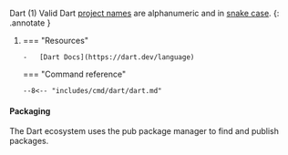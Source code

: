 Dart (1)
Valid Dart [project names](https://dart.dev/tools/pub/pubspec#name) are alphanumeric and in [snake case](https://en.wikipedia.org/wiki/Snake_case).
{: .annotate }

1.  === "Resources"

        -   [Dart Docs](https://dart.dev/language)

    === "Command reference"

        --8<-- "includes/cmd/dart/dart.md"

#### Packaging

The Dart ecosystem uses the pub package manager to find and publish packages.
